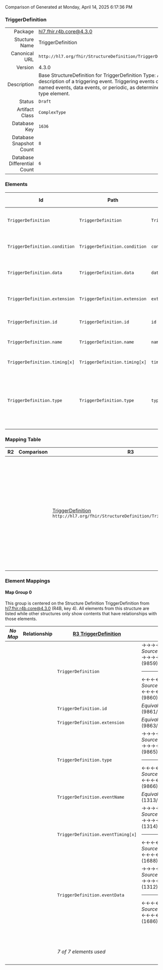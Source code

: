 Comparison of 
Generated at Monday, April 14, 2025 6:17:36 PM

### TriggerDefinition

|      |     |
| ---: | --- |
| Package | hl7.fhir.r4b.core@4.3.0 |
| Stucture Name | TriggerDefinition |
| Canonical URL | `http://hl7.org/fhir/StructureDefinition/TriggerDefinition` |
| Version | 4.3.0 |
| Description | Base StructureDefinition for TriggerDefinition Type: A description of a triggering event. Triggering events can be named events, data events, or periodic, as determined by the type element. |
| Status | `Draft` |
| Artifact Class | `ComplexType` |
| Database Key | `1636` |
| Database Snapshot Count | `8` |
| Database Differential Count | `6` |

### Elements

| Id | Path | Name | Base Path | Short | Cardinality | Collated Type | Binding Strength | Binding Value Set |
| -- | ---- | ---- | --------- | ----- | ----------- | ------------- | ---------------- | ----------------- |
| `TriggerDefinition` | `TriggerDefinition` | `TriggerDefinition` | TriggerDefinition | Defines an expected trigger for a module | 0..* | TriggerDefinition |  |  |
| `TriggerDefinition.condition` | `TriggerDefinition.condition` | `condition` | TriggerDefinition.condition | Whether the event triggers (boolean expression) | 0..1 | Expression |  |  |
| `TriggerDefinition.data` | `TriggerDefinition.data` | `data` | TriggerDefinition.data | Triggering data of the event (multiple = 'and') | 0..* | DataRequirement |  |  |
| `TriggerDefinition.extension` | `TriggerDefinition.extension` | `extension` | Element.extension | Additional content defined by implementations | 0..* | Extension |  |  |
| `TriggerDefinition.id` | `TriggerDefinition.id` | `id` | Element.id | Unique id for inter-element referencing | 0..1 | id |  |  |
| `TriggerDefinition.name` | `TriggerDefinition.name` | `name` | TriggerDefinition.name | Name or URI that identifies the event | 0..1 | string |  |  |
| `TriggerDefinition.timing[x]` | `TriggerDefinition.timing[x]` | `timing[x]` | TriggerDefinition.timing[x] | Timing of the event | 0..1 | date, dateTime, Reference(http://hl7.org/fhir/StructureDefinition/Schedule), Timing |  |  |
| `TriggerDefinition.type` | `TriggerDefinition.type` | `type` | TriggerDefinition.type | named-event \| periodic \| data-changed \| data-added \| data-modified \| data-removed \| data-accessed \| data-access-ended | 1..1 | code | `Required` | `http://hl7.org/fhir/ValueSet/trigger-type|4.3.0` |
### Mapping Table

| R2 | Comparison | R3 | Comparison | R4 | Comparison | R4B | Comparison | R5
| --- | --- | --- | --- | --- | --- | --- | --- | ---
| | | [TriggerDefinition](/docs/R3/ComplexTypes/TriggerDefinition.md)<br/> `http://hl7.org/fhir/StructureDefinition/TriggerDefinition\|3.0.2` | →→→→→→→<br/>`SourceIsNarrowerThanTarget`<br/>- DBKey: `413`<br/>- Reviewed: `n/a`<br/>- By: `n/a`<br/>- Identical: `False`<br/>→→→→→→→<hr/>←←←←←←←<br/>`SourceIsBroaderThanTarget`<br/>- DBKey: `609`<br/>- Reviewed: `n/a`<br/>- By: `n/a`<br/>- Identical: `False`<br/>←←←←←←←| [TriggerDefinition](/docs/R4/ComplexTypes/TriggerDefinition.md)<br/> `http://hl7.org/fhir/StructureDefinition/TriggerDefinition\|4.0.1` | →→→→→→→<br/>`Equivalent`<br/>- DBKey: `1383`<br/>- Reviewed: `n/a`<br/>- By: `n/a`<br/>- Identical: `False`<br/>→→→→→→→<hr/>←←←←←←←<br/>`Equivalent`<br/>- DBKey: `1384`<br/>- Reviewed: `n/a`<br/>- By: `n/a`<br/>- Identical: `False`<br/>←←←←←←←| [TriggerDefinition](/docs/R4B/ComplexTypes/TriggerDefinition.md)<br/> `http://hl7.org/fhir/StructureDefinition/TriggerDefinition\|4.3.0` | →→→→→→→<br/>`SourceIsNarrowerThanTarget`<br/>- DBKey: `924`<br/>- Reviewed: `n/a`<br/>- By: `n/a`<br/>- Identical: `False`<br/>→→→→→→→<hr/>←←←←←←←<br/>`SourceIsBroaderThanTarget`<br/>- DBKey: `1153`<br/>- Reviewed: `n/a`<br/>- By: `n/a`<br/>- Identical: `False`<br/>←←←←←←←| [TriggerDefinition](/docs/R5/ComplexTypes/TriggerDefinition.md)<br/> `http://hl7.org/fhir/StructureDefinition/TriggerDefinition\|5.0.0` 

### Element Mappings


#### Map Group 0

This group is centered on the Structure Definition TriggerDefinition from hl7.fhir.r4b.core@4.3.0 (R4B, key 4).
All elements from this structure are listed while other structures only show contents that have relationships with those elements.

| *No Map* | Relationship | [R3 TriggerDefinition](/docs/R3/ComplexTypes/TriggerDefinition.md)| Relationship | [R4 TriggerDefinition](/docs/R4/ComplexTypes/TriggerDefinition.md)| Relationship | R4B TriggerDefinition| Relationship | [R5 TriggerDefinition](/docs/R5/ComplexTypes/TriggerDefinition.md)
| --- | --- | --- | --- | --- | --- | --- | --- | ---
| | | `TriggerDefinition`| →→→→ _SourceIsNarrowerThanTarget_ →→→→ <br/>(9859)<hr/>←←←← _SourceIsBroaderThanTarget_ ←←←← <br/>(9860)| `TriggerDefinition`| _Equivalent_<br/>(21340/21341)| **`TriggerDefinition`**| →→→→ _SourceIsNarrowerThanTarget_ →→→→ <br/>(36405)<hr/>←←←← _SourceIsBroaderThanTarget_ ←←←← <br/>(36406)| `TriggerDefinition`
| | | `TriggerDefinition.id`| _Equivalent_<br/>(9861/9862)| `TriggerDefinition.id`| _Equivalent_<br/>(21342/21343)| **`TriggerDefinition.id`**| _Equivalent_<br/>(36407/36408)| `TriggerDefinition.id`
| | | `TriggerDefinition.extension`| _Equivalent_<br/>(9863/9864)| `TriggerDefinition.extension`| _Equivalent_<br/>(21344/21345)| **`TriggerDefinition.extension`**| _Equivalent_<br/>(36409/36410)| `TriggerDefinition.extension`
| | | `TriggerDefinition.type`| →→→→ _SourceIsNarrowerThanTarget_ →→→→ <br/>(9865)<hr/>←←←← _SourceIsBroaderThanTarget_ ←←←← <br/>(9866)| `TriggerDefinition.type`| _Equivalent_<br/>(21346/21347)| **`TriggerDefinition.type`**| _Equivalent_<br/>(36411/36412)| `TriggerDefinition.type`
| | | `TriggerDefinition.eventName`| _Equivalent_<br/>(1313/1687)| `TriggerDefinition.name`| _Equivalent_<br/>(21348/21349)| **`TriggerDefinition.name`**| _Equivalent_<br/>(36413/36414)| `TriggerDefinition.name`
| | | `TriggerDefinition.eventTiming[x]`| →→→→ _SourceIsNarrowerThanTarget_ →→→→ <br/>(1314)<hr/>←←←← _SourceIsBroaderThanTarget_ ←←←← <br/>(1688)| `TriggerDefinition.timing[x]`| _Equivalent_<br/>(21350/21351)| **`TriggerDefinition.timing[x]`**| _Equivalent_<br/>(36415/36416)| `TriggerDefinition.timing[x]`
| | | `TriggerDefinition.eventData`| →→→→ _SourceIsNarrowerThanTarget_ →→→→ <br/>(1312)<hr/>←←←← _SourceIsBroaderThanTarget_ ←←←← <br/>(1686)| `TriggerDefinition.data`| _Equivalent_<br/>(21352/21353)| **`TriggerDefinition.data`**| →→→→ _SourceIsNarrowerThanTarget_ →→→→ <br/>(36417)<hr/>←←←← _SourceIsBroaderThanTarget_ ←←←← <br/>(36418)| `TriggerDefinition.data`
| | | | | `TriggerDefinition.condition`| _Equivalent_<br/>(21354/21355)| **`TriggerDefinition.condition`**| _Equivalent_<br/>(36419/36420)| `TriggerDefinition.condition`
| | | *7 of 7 elements used* | | *8 of 8 elements used* | | *8 of 8 elements used* | | *8 of 10 elements used* <br/>remaining elements:<br/>`TriggerDefinition.code`, `TriggerDefinition.subscriptionTopic`

